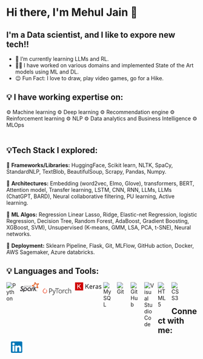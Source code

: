 # Hi there, I'm Mehul Jain 👋 

## I'm a Data scientist, and I like to expore new tech!!

- 🌱 I’m currently learning LLMs and RL.
- 🧑‍💻 I have worked on various domains and implemented State of the Art models using ML and DL.
- 😉 Fun Fact: I love to draw, play video games, go for a Hike.  

## 💡 I have working expertise on:
⚙️ Machine learning 
⚙️ Deep learning 
⚙️ Recommendation engine 
⚙️ Reinforcement learning
⚙️ NLP
⚙️ Data analytics and Business Intelligence 
⚙️ MLOps
<br>
</br>

## 💡Tech Stack I explored:

📌 <b>Frameworks/Libraries:</b> HuggingFace, Scikit learn, NLTK, SpaCy, StandardNLP, TextBlob, BeautifulSoup, Scrapy, Pandas, Numpy.

📌 <b>Architectures:</b> Embedding (word2vec, Elmo, Glove), transformers, BERT, Attention model, Transfer learning, LSTM, CNN, RNN, LLMs, LLMs (ChatGPT, BARD), Neural collaborative filtering, PU learning, Active learning.

📌 <b>ML Algos:</b> Regression Linear Lasso, Ridge, Elastic-net Regression, logistic Regression, Decision Tree, Random Forest, AdaBoost, Gradient Boosting, XGBoost, SVM), Unsupervised (K-means, GMM, LSA, PCA, t-SNE), Neural networks.

📌 <b>Deployment:</b> Sklearn Pipeline, Flask, Git, MLFlow, GitHub action, Docker, AWS Sagemaker, Azure databricks.

## 💡 Languages and Tools:
<img align="left" alt="Python" width="26px" src="https://cdn.jsdelivr.net/npm/@programming-languages-logos/python@0.0.0/python.svg" style="padding-right:10px;" />
<img align="left" alt="PySpark" width="50px" src="./Apache_Spark_logo.svg" style="padding-right:10px;" />
<img align="left" alt="PyTorch" width="75px" src="./Pytorch_logo.png" style="padding:15px 10px 0px 0px;" />
<img align="left" alt="Keras" width="75px" src="./keras.png"/>
<img align="left" alt="MySQL" width="26px" src="https://cdn.jsdelivr.net/gh/devicons/devicon/icons/mysql/mysql-original.svg" style="padding-right:10px;" />
<img align="left" alt="Git" width="26px" src="https://cdn.jsdelivr.net/gh/devicons/devicon/icons/git/git-original.svg" style="padding-right:10px;" />
<img align="left" alt="GitHub" width="26px" src="https://user-images.githubusercontent.com/3369400/139448065-39a229ba-4b06-434b-bc67-616e2ed80c8f.png" style="padding-right:10px;" />
<img align="left" alt="Visual Studio Code" width="26px" src="https://cdn.jsdelivr.net/gh/devicons/devicon/icons/vscode/vscode-original.svg" style="padding-right:10px;" />
<img align="left" alt="HTML5" width="26px" src="https://cdn.jsdelivr.net/gh/devicons/devicon/icons/html5/html5-original.svg" style="padding-right:10px;" />
<img align="left" alt="CSS3" width="26px" src="https://cdn.jsdelivr.net/gh/devicons/devicon/icons/css3/css3-original.svg" style="padding-right:10px;" />
<br></br>

## Connect with me:
&nbsp;&nbsp;
<a href="https://www.linkedin.com/in/i-mehul-jain/"><img src="./linkedin.png" style="width:30px;height:30px;"></a>
